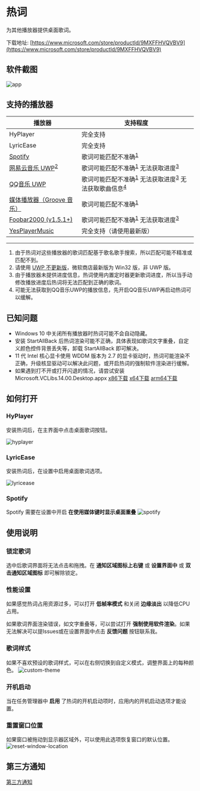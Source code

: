 # 热词

为其他播放器提供桌面歌词。

下载地址: [https://www.microsoft.com/store/productId/9MXFFHVQVBV9](https://www.microsoft.com/store/productId/9MXFFHVQVBV9)

## 软件截图
![app](https://github.com/cnbluefire/HotLyric/blob/main/assets/app.png)

## 支持的播放器   
|播放器|支持程度|
|---|---|
|HyPlayer|完全支持
|LyricEase|完全支持
|[Spotify](https://www.spotify.com/)|歌词可能匹配不准确<sup><a href="#ref1">1</a></sup>
|[网易云音乐 UWP](https://github.com/JasonWei512/NetEase-Cloud-Music-UWP-Repack)<sup><a href="#ref2">2</a></sup>|歌词可能匹配不准确<sup><a href="#ref1">1</a></sup> 无法获取进度<sup><a href="#ref3">3</a></sup>
|[QQ音乐 UWP](https://www.microsoft.com/store/productId/9WZDNCRFJ1Q1)|歌词可能匹配不准确<sup><a href="#ref1">1</a></sup> 无法获取进度<sup><a href="#ref3">3</a></sup> 无法获取歌曲信息<sup><a href="#ref4">4</a></sup>
|[媒体播放器（Groove 音乐）](https://www.microsoft.com/store/productId/9WZDNCRFJ3PT)|歌词可能匹配不准确<sup><a href="#ref1">1</a>
|[Foobar2000 (v1.5.1+)](https://www.foobar2000.org/)|歌词可能匹配不准确<sup><a href="#ref1">1</a></sup> 无法获取进度<sup><a href="#ref3">3</a></sup>
|[YesPlayerMusic](https://github.com/qier222/YesPlayMusic)|完全支持（请使用最新版）
---

1. <span id="ref1">由于热词对这些播放器的歌词匹配基于歌名歌手搜索，所以匹配可能不精准或匹配不到。</span>
2. <span id="ref2">请使用 [UWP 不更新版](https://github.com/JasonWei512/NetEase-Cloud-Music-UWP-Repack)，微软商店最新版为 Win32 版，非 UWP 版。</span>
3. <span id="ref3">由于播放器未提供进度信息，热词使用内置定时器更新歌词进度，所以当手动修改播放进度后热词将无法匹配到正确的歌词。</span>
4. <span id="ref4">可能无法获取到QQ音乐UWP的播放信息，先开启QQ音乐UWP再启动热词可以缓解。</span>

## 已知问题
* Windows 10 中关闭所有播放器时热词可能不会自动隐藏。
* 安装 StartAllBack 后热词渲染可能不正确，具体表现如歌词文字重叠，自定义颜色控件背景丢失等，卸载 StartAllBack 即可解决。
* 11 代 Intel 核心显卡使用 WDDM 版本为 2.7 的显卡驱动时，热词可能渲染不正确，升级核显驱动可以解决此问题，或开启热词的强制软件渲染进行缓解。
* 如果遇到打不开或打开闪退的情况，请尝试安装 Microsoft.VCLibs.14.00.Desktop.appx [x86下载](https://aka.ms/Microsoft.VCLibs.x86.14.00.Desktop.appx) [x64下载](https://aka.ms/Microsoft.VCLibs.x64.14.00.Desktop.appx) [arm64下载](https://aka.ms/Microsoft.VCLibs.arm64.14.00.Desktop.appx)

## 如何打开

### HyPlayer
安装热词后，在主界面中点击桌面歌词按钮。

![hyplayer](https://github.com/cnbluefire/HotLyric/blob/main/assets/hyplayer.png)

### LyricEase
安装热词后，在设置中启用桌面歌词选项。  

![lyricease](https://github.com/cnbluefire/HotLyric/blob/main/assets/lyricease.png)

### Spotify
Spotify 需要在设置中开启 **在使用媒体键时显示桌面重叠**
![spotify](https://github.com/cnbluefire/HotLyric/blob/main/assets/spotify.png)

## 使用说明

### 锁定歌词

选中后歌词界面将无法点击和拖拽。在 **通知区域图标上右键** 或 **设置界面中** 或 **双击通知区域图标** 即可解除锁定。

### 性能设置

如果感觉热词占用资源过多，可以打开 **低帧率模式** 和关闭 **边缘淡出** 以降低CPU占用。

如果歌词界面渲染错误，如文字重叠等，可以尝试打开 **强制使用软件渲染**。如果无法解决可以提Issues或在设置界面中点击 **反馈问题** 按钮联系我。

### 歌词样式

如果不喜欢预设的歌词样式，可以在右侧切换到自定义模式，调整界面上的每种颜色。
![custom-theme](https://github.com/cnbluefire/HotLyric/blob/main/assets/custom-theme.png)

### 开机启动
当在任务管理器中 **启用** 了热词的开机启动项时，应用内的开机启动选项才能设置。

### 重置窗口位置
如果窗口被拖动到显示器区域外，可以使用此选项恢复窗口的默认位置。
![reset-window-location](https://github.com/cnbluefire/HotLyric/blob/main/assets/reset-window-location.png)

## 第三方通知
[第三方通知](https://github.com/cnbluefire/HotLyric/blob/main/HotLyric/HotLyric.Package/ThirdPartyNotices.txt)
